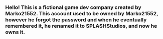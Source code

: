 ### Hello! This is a fictional game dev company created by Marko21552. This account used to be owned by Marko21552, however he forgot the password and when he eventually remembered it, he renamed it to SPLASHStudios, and now he owns it.

<!--
**SPLASHStudios/SPLASHStudios** is a ✨ _special_ ✨ repository because its `README.md` (this file) appears on your GitHub profile.

Here are some ideas to get you started:
- 🔭 I’m currently working on ...
- 🌱 I’m currently learning ...
- 👯 I’m looking to collaborate on ...
- 🤔 I’m looking for help with ...
- 💬 Ask me about ...
- 📫 How to reach me: ...
- 😄 Pronouns: ...
- ⚡ Fun fact: ...
-->
